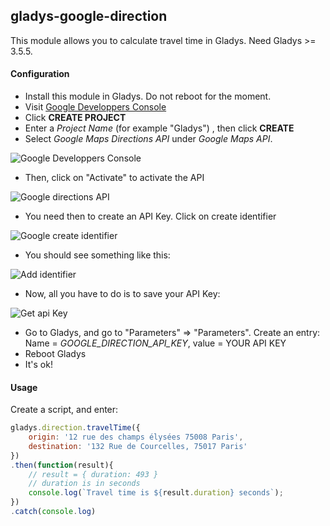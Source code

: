 ## gladys-google-direction

This module allows you to calculate travel time in Gladys.
Need Gladys >= 3.5.5.

#### Configuration

- Install this module in Gladys. Do not reboot for the moment.
- Visit [Google Developpers Console](https://console.developers.google.com/project)
- Click **CREATE PROJECT**
- Enter a *Project Name* (for example "Gladys") , then click **CREATE**
- Select *Google Maps Directions API* under *Google Maps API*.

![Google Developpers Console](https://gladysproject.com/assets/images/external/google-direction/1.google-api-dashboard.png)

- Then, click on "Activate" to activate the API

![Google directions API](https://gladysproject.com/assets/images/external/google-direction/2.google-directions-api.png)

- You need then to create an API Key. Click on create identifier

![Google create identifier](https://gladysproject.com/assets/images/external/google-direction/3.google-create-identifier.png)

- You should see something like this:

![Add identifier](https://gladysproject.com/assets/images/external/google-direction/4.add-identifier.png)

- Now, all you have to do is to save your API Key: 

![Get api Key](https://gladysproject.com/assets/images/external/google-direction/5.get-api-key.png)

- Go to Gladys, and go to "Parameters" => "Parameters". Create an entry:
Name = *GOOGLE_DIRECTION_API_KEY*, value = YOUR API KEY
- Reboot Gladys
- It's ok!

#### Usage

Create a script, and enter:

```javascript
gladys.direction.travelTime({
    origin: '12 rue des champs élysées 75008 Paris',
    destination: '132 Rue de Courcelles, 75017 Paris'
})
.then(function(result){
    // result = { duration: 493 } 
    // duration is in seconds
    console.log(`Travel time is ${result.duration} seconds`);
})
.catch(console.log)
```